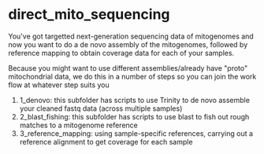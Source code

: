 # direct_mito_sequencing

You've got targetted next-generation sequencing data of mitogenomes and now you want to do a de novo assembly of the mitogenomes, followed by reference mapping to obtain coverage data for each of your samples.

Because you might want to use different assemblies/already have "proto" mitochondrial data, we do this in a number of steps so you can join the work flow at whatever step suits you

1) 1_denovo: this subfolder has scripts to use Trinity to de novo assemble your cleaned fastq data (across multiple samples)
2) 2_blast_fishing: this subfolder has scripts to use blast to fish out rough matches to a mitogenome reference
3) 3_reference_mapping: using sample-specific references, carrying out a reference alignment to get coverage for each sample

